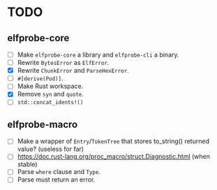 
# TODO

## elfprobe-core

- [ ] Make `elfprobe-core` a library and `elfprobe-cli` a binary.
- [ ] Rewrite `BytesError` as `ElfError`.
- [X] Rewrite `ChunkError` and `ParseHexError`.
- [ ] `#[derive(Pod)]`.
- [ ] Make Rust workspace.
- [X] Remove `syn` and `quote`.
- [ ] `std::concat_idents!()`

## elfprobe-macro

- [ ] Make a wrapper of `Entry`/`TokenTree` that stores to_string() returned value? (useless for far)
- [ ] <https://doc.rust-lang.org/proc_macro/struct.Diagnostic.html> (when stable)
- [ ] Parse `where` clause and `Type`.
- [ ] Parse must return an error.
